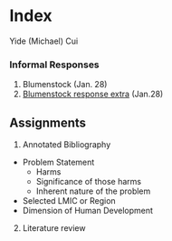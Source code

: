 # Index

Yide (Michael) Cui

### Informal Responses

1. Blumenstock (Jan. 28)
2. [Blumenstock response extra](https://github.com/YideCui/workshop/blob/master/Blumenstock.md) (Jan.28)

## Assignments

1. Annotated Bibliography
  - Problem Statement
    - Harms
    - Significance of those harms
    - Inherent nature of the problem
  - Selected LMIC or Region
  - Dimension of Human Development 
2. Literature review
